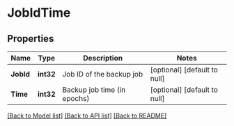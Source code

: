 # JobIdTime

## Properties
Name | Type | Description | Notes
------------ | ------------- | ------------- | -------------
**JobId** | **int32** | Job ID of the backup job | [optional] [default to null]
**Time** | **int32** | Backup job time (in epochs) | [optional] [default to null]

[[Back to Model list]](../README.md#documentation-for-models) [[Back to API list]](../README.md#documentation-for-api-endpoints) [[Back to README]](../README.md)

